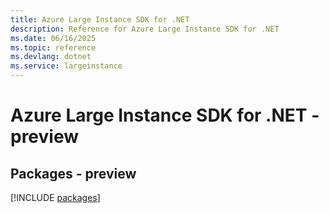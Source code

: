 ```yaml
---
title: Azure Large Instance SDK for .NET
description: Reference for Azure Large Instance SDK for .NET
ms.date: 06/16/2025
ms.topic: reference
ms.devlang: dotnet
ms.service: largeinstance
---
```

# Azure Large Instance SDK for .NET - preview
## Packages - preview
[!INCLUDE [packages](large-instance-index.md)]